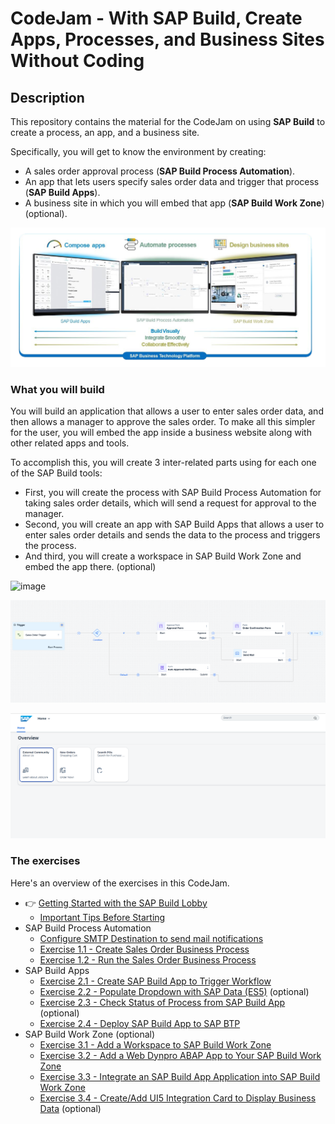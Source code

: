 # CodeJam - With SAP Build, Create Apps, Processes, and Business Sites Without Coding

## Description

This repository contains the material for the CodeJam on using **SAP Build** to create a process, an app, and a business site. 

Specifically, you will get to know the environment by creating:

* A sales order approval process (**SAP Build Process Automation**).
* An app that lets users specify sales order data and trigger that process (**SAP Build Apps**).
* A business site in which you will embed that app (**SAP Build Work Zone**) (optional).

![SAP Build](/images/MyPresentation.png)

### What you will build

You will build an application that allows a user to enter sales order data, and then allows a manager to approve the sales order. To make all this simpler for the user, you will embed the app inside a business website along with other related apps and tools.

To accomplish this, you will create 3 inter-related parts using for each one of the SAP Build tools:

- First, you will create the process with SAP Build Process Automation for taking sales order details, which will send a request for approval to the manager.
- Second, you will create an app with SAP Build Apps that allows a user to enter sales order details and sends the data to the process and triggers the process.
- And third, you will create a workspace in SAP Build Work Zone and embed the app there. (optional)

![image](https://user-images.githubusercontent.com/11659786/231709754-a833a81f-d9ee-4911-9dfe-710fcdcc404c.png)

![image](/images/ex1.1/process.png)

![image](/images/ex1.3/Workzone.png)

### The exercises

Here's an overview of the exercises in this CodeJam.

* 👉 [Getting Started with the SAP Build Lobby](exercises/ex0-Getting-Started/README.md)
  * [Important Tips Before Starting](exercises/ex0-Getting-Started/ImportantTips.md)
* SAP Build Process Automation
  * [Configure SMTP Destination to send mail notifications](/exercises/ex1-SAP-Build-Process-Automation/ex1.0/README.md)
  * [Exercise 1.1 - Create Sales Order Business Process](exercises/ex1-SAP-Build-Process-Automation/ex1.1/README.md)
  * [Exercise 1.2 - Run the Sales Order Business Process](exercises/ex1-SAP-Build-Process-Automation/ex1.2/README.md) 
* SAP Build Apps
  * [Exercise 2.1 - Create SAP Build App to Trigger Workflow](exercises/ex2-SAP-Build-Apps/ex2.1/README.md)
  * [Exercise 2.2 - Populate Dropdown with SAP Data (ES5)](exercises/ex2-SAP-Build-Apps/ex2.2/README.md) (optional)
  * [Exercise 2.3 - Check Status of Process from SAP Build App](exercises/ex2-SAP-Build-Apps/ex2.3/README.md) (optional)
  * [Exercise 2.4 - Deploy SAP Build App to SAP BTP](exercises/ex2-SAP-Build-Apps/ex2.4/README.md)
* SAP Build Work Zone (optional)
  * [Exercise 3.1 - Add a Workspace to SAP Build Work Zone](/exercises/ex3-SAP-Build-Work-Zone/ex3.1/README.md)
  * [Exercise 3.2 - Add a Web Dynpro ABAP App to Your SAP Build Work Zone](/exercises/ex3-SAP-Build-Work-Zone/ex3.2/README.md)
  * [Exercise 3.3 - Integrate an SAP Build App Application into SAP Build Work Zone](/exercises/ex3-SAP-Build-Work-Zone/ex3.3/README.md)
  * [Exercise 3.4 - Create/Add UI5 Integration Card to Display Business Data](/exercises/ex3-SAP-Build-Work-Zone/ex3.4/README.md) (optional)
